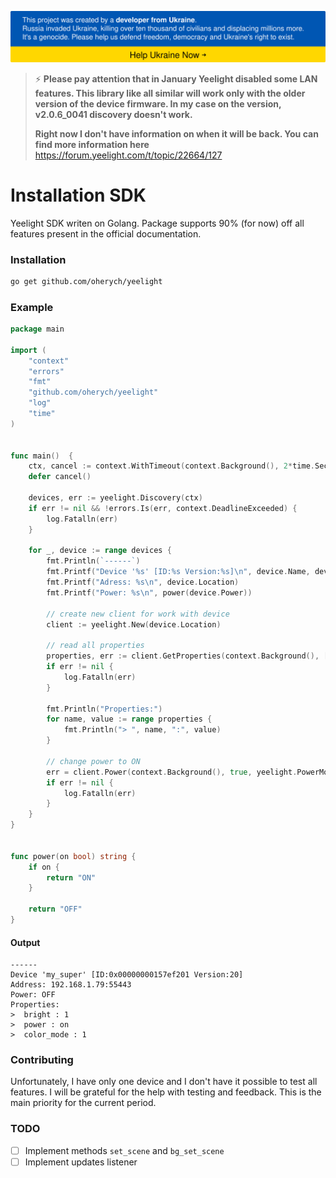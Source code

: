 [![Stand With Ukraine](https://raw.githubusercontent.com/vshymanskyy/StandWithUkraine/main/banner-direct-single.svg)](https://stand-with-ukraine.pp.ua)

> ⚡ __Please pay attention that in January Yeelight disabled some LAN features. This library like all similar will work only with the older version of the device firmware. In my case on the version, v2.0.6_0041 discovery doesn't work.__
>
> __Right now I don't have information on when it will be back. You can find more information here__ https://forum.yeelight.com/t/topic/22664/127

# Installation SDK

Yeelight SDK writen on Golang. Package supports 90% (for now) off all features present in the official documentation.

### Installation
```sh
go get github.com/oherych/yeelight
```

### Example

```go
package main

import (
	"context"
	"errors"
	"fmt"
	"github.com/oherych/yeelight"
	"log"
	"time"
)


func main()  {
	ctx, cancel := context.WithTimeout(context.Background(), 2*time.Second)
	defer cancel()

	devices, err := yeelight.Discovery(ctx)
	if err != nil && !errors.Is(err, context.DeadlineExceeded) {
		log.Fatalln(err)
	}

	for _, device := range devices {
		fmt.Println(`------`)
		fmt.Printf("Device '%s' [ID:%s Version:%s]\n", device.Name, device.ID, device.FirmwareVersion)
		fmt.Printf("Adress: %s\n", device.Location)
		fmt.Printf("Power: %s\n", power(device.Power))

		// create new client for work with device
		client := yeelight.New(device.Location)

		// read all properties
		properties, err := client.GetProperties(context.Background(), []string{yeelight.PropertyPower, yeelight.PropertyColorMode, yeelight.PropertyBright})
		if err != nil {
			log.Fatalln(err)
		}

		fmt.Println("Properties:")
		for name, value := range properties {
			fmt.Println("> ", name, ":", value)
		}

		// change power to ON
		err = client.Power(context.Background(), true, yeelight.PowerModeDefault, yeelight.EffectSudden, time.Second)
		if err != nil {
			log.Fatalln(err)
		}
	}
}


func power(on bool) string {
	if on {
		return "ON"
	}

	return "OFF"
}
```
#### Output
```text
------
Device 'my_super' [ID:0x00000000157ef201 Version:20]
Address: 192.168.1.79:55443
Power: OFF
Properties:
>  bright : 1
>  power : on
>  color_mode : 1
```

### Contributing
Unfortunately, I have only one device and I don't have it possible to test all features. I will be grateful for the help with testing and feedback. This is the main priority for the current period.

### TODO
- [ ] Implement methods `set_scene` and `bg_set_scene`
- [ ] Implement updates listener
